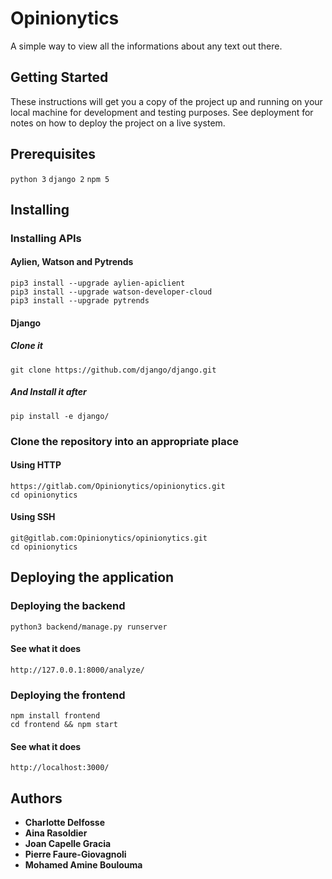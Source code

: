 # Opinionytics

A simple way to view all the informations about any text out there.

## Getting Started 

These instructions will get you a copy of the project up and running on your local machine for development and testing purposes. See deployment for notes on how to deploy the project on a live system.

## Prerequisites

```python 3```
```django 2```
```npm 5```

## Installing

### Installing APIs

#### Aylien, Watson and Pytrends

```
pip3 install --upgrade aylien-apiclient
pip3 install --upgrade watson-developer-cloud
pip3 install --upgrade pytrends
```
#### Django

##### Clone it 

```
git clone https://github.com/django/django.git
```

##### And Install it after

```
pip install -e django/
```

### Clone the repository into an appropriate place

#### Using HTTP

```
https://gitlab.com/Opinionytics/opinionytics.git
cd opinionytics
```

#### Using SSH

```
git@gitlab.com:Opinionytics/opinionytics.git
cd opinionytics
```

## Deploying the application

### Deploying the backend

```
python3 backend/manage.py runserver
```

#### See what it does

```http://127.0.0.1:8000/analyze/ ```

### Deploying the frontend

```
npm install frontend 
cd frontend && npm start
```

#### See what it does

```http://localhost:3000/ ```

## Authors

* __Charlotte Delfosse__
* __Aina Rasoldier__
* __Joan Capelle Gracia__
* __Pierre Faure-Giovagnoli__
* __Mohamed Amine Boulouma__
